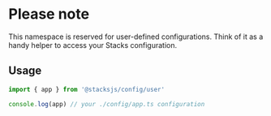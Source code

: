 # Please note

This namespace is reserved for user-defined configurations. Think of it as a handy helper to access your Stacks configuration.

## Usage

```ts
import { app } from '@stacksjs/config/user'

console.log(app) // your ./config/app.ts configuration
```
